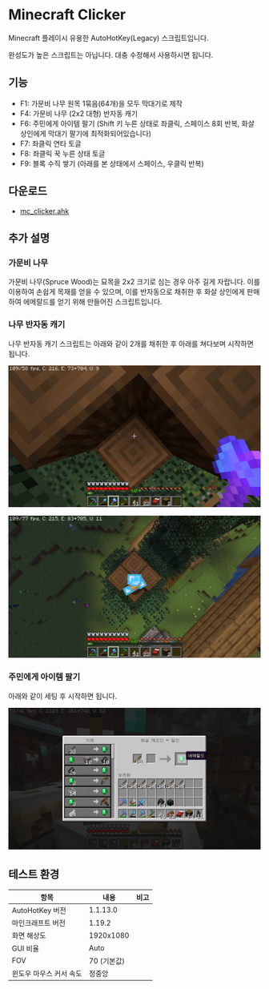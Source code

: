 # Minecraft Clicker

Minecraft 플레이시 유용한 AutoHotKey(Legacy) 스크립트입니다.

완성도가 높은 스크립트는 아닙니다. 대충 수정해서 사용하시면 됩니다.


## 기능
- F1: 가문비 나무 원목 1묶음(64개)을 모두 막대기로 제작
- F4: 가문비 나무 (2x2 대형) 반자동 캐기
- F6: 주민에게 아이템 팔기 (Shift 키 누른 상태로 좌클릭, 스페이스 8회 반복, 화살 상인에게 막대기 팔기에 최적화되어있습니다)
- F7: 좌클릭 연타 토글
- F8: 좌클릭 꾹 누른 상태 토글
- F9: 블록 수직 쌓기 (아래를 본 상태에서 스페이스, 우클릭 반복)


## 다운로드
- [mc_clicker.ahk](mc_clicker.ahk)


## 추가 설명
### 가문비 나무
가문비 나무(Spruce Wood)는 묘목을 2x2 크기로 심는 경우 아주 길게 자랍니다. 이를 이용하여 손쉽게 목재를 얻을 수 있으며, 이를 반자동으로 채취한 후 화살 상인에게 판매하여 에메랄드를 얻기 위해 만들어진 스크립트입니다. 


### 나무 반자동 캐기
나무 반자동 캐기 스크립트는 아래와 같이 2개를 채취한 후 아래를 쳐다보며 시작하면 됩니다.

![test](wood_1.png)

![test](wood_2.png)

### 주민에게 아이템 팔기
아래와 같이 세팅 후 시작하면 됩니다.

![test](wood_3.png)


## 테스트 환경

| 항목 | 내용 | 비고 |
| - | - | - |
| AutoHotKey 버전 | 1.1.13.0 | |
| 마인크래프트 버전 | 1.19.2 | |
| 화면 해상도 | 1920x1080 | |
| GUI 비율 | Auto | |
| FOV | 70 (기본값) | |
| 윈도우 마우스 커서 속도 | 정중앙 | |
